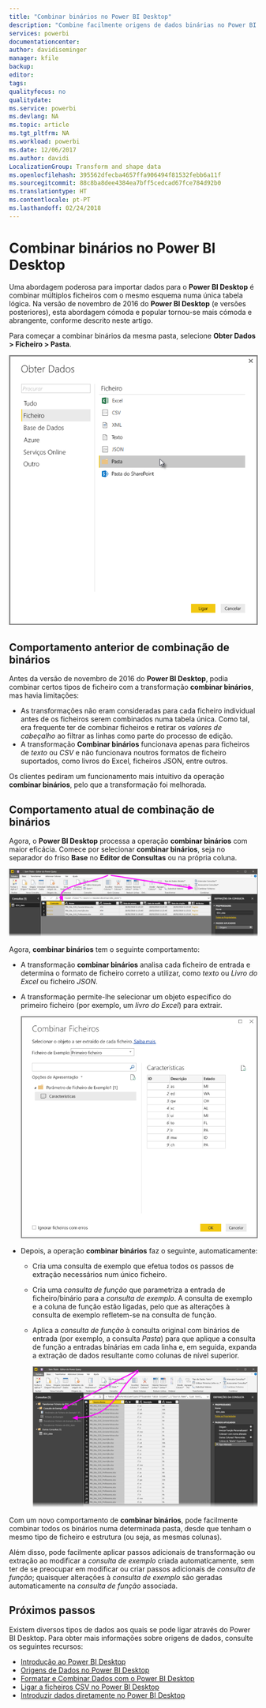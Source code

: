 ```yaml
---
title: "Combinar binários no Power BI Desktop"
description: "Combine facilmente origens de dados binárias no Power BI Desktop"
services: powerbi
documentationcenter: 
author: davidiseminger
manager: kfile
backup: 
editor: 
tags: 
qualityfocus: no
qualitydate: 
ms.service: powerbi
ms.devlang: NA
ms.topic: article
ms.tgt_pltfrm: NA
ms.workload: powerbi
ms.date: 12/06/2017
ms.author: davidi
LocalizationGroup: Transform and shape data
ms.openlocfilehash: 395562dfecba4657ffa906494f81532febb6a11f
ms.sourcegitcommit: 88c8ba8dee4384ea7bff5cedcad67fce784d92b0
ms.translationtype: HT
ms.contentlocale: pt-PT
ms.lasthandoff: 02/24/2018
---
```

# <a name="combine-binaries-in-power-bi-desktop"></a>Combinar binários no Power BI Desktop
Uma abordagem poderosa para importar dados para o **Power BI Desktop** é combinar múltiplos ficheiros com o mesmo esquema numa única tabela lógica. Na versão de novembro de 2016 do **Power BI Desktop** (e versões posteriores), esta abordagem cómoda e popular tornou-se mais cómoda e abrangente, conforme descrito neste artigo.

Para começar a combinar binários da mesma pasta, selecione **Obter Dados > Ficheiro > Pasta**.

![](media/desktop-combine-binaries/combine-binaries_1.png)

## <a name="previous-combine-binaries-behavior"></a>Comportamento anterior de combinação de binários
Antes da versão de novembro de 2016 do **Power BI Desktop**, podia combinar certos tipos de ficheiro com a transformação **combinar binários**, mas havia limitações:

* As transformações não eram consideradas para cada ficheiro individual antes de os ficheiros serem combinados numa tabela única. Como tal, era frequente ter de combinar ficheiros e retirar os *valores de cabeçalho* ao filtrar as linhas como parte do processo de edição.
* A transformação **Combinar binários** funcionava apenas para ficheiros de *texto* ou *CSV* e não funcionava noutros formatos de ficheiro suportados, como livros do Excel, ficheiros JSON, entre outros.

Os clientes pediram um funcionamento mais intuitivo da operação **combinar binários**, pelo que a transformação foi melhorada.

## <a name="current-combine-binaries-behavior"></a>Comportamento atual de combinação de binários
Agora, o **Power BI Desktop** processa a operação **combinar binários** com maior eficácia. Comece por selecionar **combinar binários**, seja no separador do friso **Base** no **Editor de Consultas** ou na própria coluna.

![](media/desktop-combine-binaries/combine-binaries_2a.png)

Agora, **combinar binários** tem o seguinte comportamento:

* A transformação **combinar binários** analisa cada ficheiro de entrada e determina o formato de ficheiro correto a utilizar, como *texto* ou *Livro do Excel* ou ficheiro *JSON*.
* A transformação permite-lhe selecionar um objeto específico do primeiro ficheiro (por exemplo, um *livro do Excel*) para extrair.
  
  ![](media/desktop-combine-binaries/combine-binaries_3.png)
* Depois, a operação **combinar binários** faz o seguinte, automaticamente:
  
  * Cria uma consulta de exemplo que efetua todos os passos de extração necessários num único ficheiro.
  * Cria uma *consulta de função* que parametriza a entrada de ficheiro/binário para a *consulta de exemplo*. A consulta de exemplo e a coluna de função estão ligadas, pelo que as alterações à consulta de exemplo refletem-se na consulta de função.
  * Aplica a *consulta de função* à consulta original com binários de entrada (por exemplo, a consulta *Pasta*) para que aplique a consulta de função a entradas binárias em cada linha e, em seguida, expanda a extração de dados resultante como colunas de nível superior.
    
    ![](media/desktop-combine-binaries/combine-binaries_4.png)

Com um novo comportamento de **combinar binários**, pode facilmente combinar todos os binários numa determinada pasta, desde que tenham o mesmo tipo de ficheiro e estrutura (ou seja, as mesmas colunas).

Além disso, pode facilmente aplicar passos adicionais de transformação ou extração ao modificar a *consulta de exemplo* criada automaticamente, sem ter de se preocupar em modificar ou criar passos adicionais de *consulta de função*; quaisquer alterações à *consulta de exemplo* são geradas automaticamente na *consulta de função* associada.

## <a name="next-steps"></a>Próximos passos
Existem diversos tipos de dados aos quais se pode ligar através do Power BI Desktop. Para obter mais informações sobre origens de dados, consulte os seguintes recursos:

* [Introdução ao Power BI Desktop](desktop-getting-started.md)
* [Origens de Dados no Power BI Desktop](desktop-data-sources.md)
* [Formatar e Combinar Dados com o Power BI Desktop](desktop-shape-and-combine-data.md)
* [Ligar a ficheiros CSV no Power BI Desktop](desktop-connect-csv.md)   
* [Introduzir dados diretamente no Power BI Desktop](desktop-enter-data-directly-into-desktop.md)   

